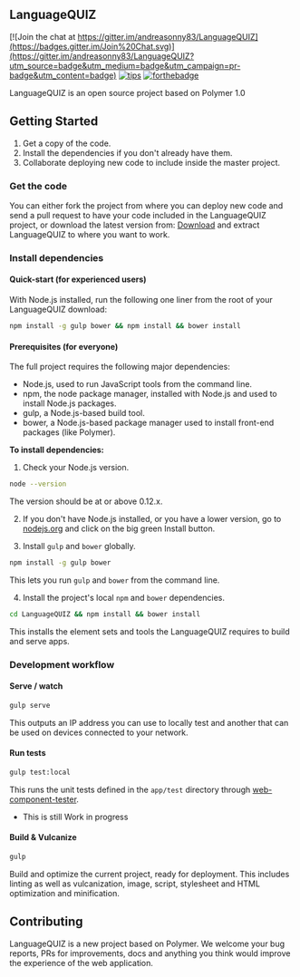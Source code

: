 ## LanguageQUIZ

[![Join the chat at https://gitter.im/andreasonny83/LanguageQUIZ](https://badges.gitter.im/Join%20Chat.svg)](https://gitter.im/andreasonny83/LanguageQUIZ?utm_source=badge&utm_medium=badge&utm_campaign=pr-badge&utm_content=badge)
[![tips](https://img.shields.io/gratipay/andreasonny83.svg)](https://gratipay.com/~andreasonny83/)
[![forthebadge](http://forthebadge.com/images/badges/built-with-love.svg)](http://forthebadge.com)

LanguageQUIZ is an open source project based on Polymer 1.0

## Getting Started

1. Get a copy of the code.
2. Install the dependencies if you don't already have them.
3. Collaborate deploying new code to include inside the master project.

### Get the code

You can either fork the project from where you can deploy new code and send a pull request to have your code included in the LanguageQUIZ project, or download the latest version from:
[Download](https://github.com/andreasonny83/LanguageQUIZ) and extract LanguageQUIZ to where you want to work.

### Install dependencies

#### Quick-start (for experienced users)

With Node.js installed, run the following one liner from the root of your LanguageQUIZ download:

```sh
npm install -g gulp bower && npm install && bower install
```

#### Prerequisites (for everyone)

The full project requires the following major dependencies:

- Node.js, used to run JavaScript tools from the command line.
- npm, the node package manager, installed with Node.js and used to install Node.js packages.
- gulp, a Node.js-based build tool.
- bower, a Node.js-based package manager used to install front-end packages (like Polymer).

**To install dependencies:**

1)  Check your Node.js version.

```sh
node --version
```

The version should be at or above 0.12.x.

2)  If you don't have Node.js installed, or you have a lower version, go to [nodejs.org](https://nodejs.org) and click on the big green Install button.

3)  Install `gulp` and `bower` globally.

```sh
npm install -g gulp bower
```

This lets you run `gulp` and `bower` from the command line.

4)  Install the project's local `npm` and `bower` dependencies.

```sh
cd LanguageQUIZ && npm install && bower install
```

This installs the element sets and tools the LanguageQUIZ requires to build and serve apps.

### Development workflow

#### Serve / watch

```sh
gulp serve
```

This outputs an IP address you can use to locally test and another that can be used on devices connected to your network.

#### Run tests

```sh
gulp test:local
```

This runs the unit tests defined in the `app/test` directory through [web-component-tester](https://github.com/Polymer/web-component-tester).

* This is still Work in progress

#### Build & Vulcanize

```sh
gulp
```

Build and optimize the current project, ready for deployment. This includes linting as well as vulcanization, image, script, stylesheet and HTML optimization and minification.

## Contributing

LanguageQUIZ is a new project based on Polymer. We welcome your bug reports, PRs for improvements, docs and anything you think would improve the experience of the web application.
